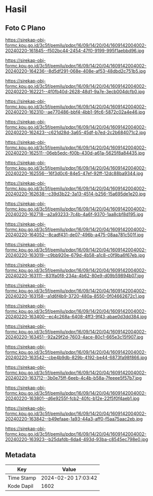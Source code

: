 # Hasil

## Foto C Plano

https://sirekap-obj-formc.kpu.go.id/3c5f/pemilu/pdpr/16/09/14/20/04/1609142004002-20240220-161845--f502bc44-2454-47f0-9199-995f1aebbd96.jpg

https://sirekap-obj-formc.kpu.go.id/3c5f/pemilu/pdpr/16/09/14/20/04/1609142004002-20240220-164236--8d5df291-068e-408e-af53-48dbd2c751b5.jpg

https://sirekap-obj-formc.kpu.go.id/3c5f/pemilu/pdpr/16/09/14/20/04/1609142004002-20240220-162221--4f0fb40d-2628-48d1-9a7e-3ecb004dcfb0.jpg

https://sirekap-obj-formc.kpu.go.id/3c5f/pemilu/pdpr/16/09/14/20/04/1609142004002-20240220-162310--ae770486-bbf4-4bb1-9fc6-5872c02a4e46.jpg

https://sirekap-obj-formc.kpu.go.id/3c5f/pemilu/pdpr/16/09/14/20/04/1609142004002-20240220-162423--c621d28d-3a65-45df-b7ed-2c2b684071c2.jpg

https://sirekap-obj-formc.kpu.go.id/3c5f/pemilu/pdpr/16/09/14/20/04/1609142004002-20240220-162511--06eb5edc-f00b-430d-a61a-5625f8a84435.jpg

https://sirekap-obj-formc.kpu.go.id/3c5f/pemilu/pdpr/16/09/14/20/04/1609142004002-20240220-162556--16f3d0c6-84e5-47ef-92ff-12dc88ba9344.jpg

https://sirekap-obj-formc.kpu.go.id/3c5f/pemilu/pdpr/16/09/14/20/04/1609142004002-20240220-162638--c39d3b22-3a13-4514-b256-15a695de1e20.jpg

https://sirekap-obj-formc.kpu.go.id/3c5f/pemilu/pdpr/16/09/14/20/04/1609142004002-20240220-162718--a2a93233-7c4b-4a6f-9370-1aa8cbf8d195.jpg

https://sirekap-obj-formc.kpu.go.id/3c5f/pemilu/pdpr/16/09/14/20/04/1609142004002-20240220-164052--8cadf431-de07-496b-a475-08aa781c501f.jpg

https://sirekap-obj-formc.kpu.go.id/3c5f/pemilu/pdpr/16/09/14/20/04/1609142004002-20240220-163019--c9bb920e-679d-4b58-a1c8-c0f9ba6f67eb.jpg

https://sirekap-obj-formc.kpu.go.id/3c5f/pemilu/pdpr/16/09/14/20/04/1609142004002-20240220-163111--831fa0f8-234a-4b62-80e9-d09b59894b07.jpg

https://sirekap-obj-formc.kpu.go.id/3c5f/pemilu/pdpr/16/09/14/20/04/1609142004002-20240220-163158--a1d6f4b9-3720-480a-8550-0f04662672c1.jpg

https://sirekap-obj-formc.kpu.go.id/3c5f/pemilu/pdpr/16/09/14/20/04/1609142004002-20240220-163400--ec4c268a-6408-4ff3-9f43-abae0d3dd384.jpg

https://sirekap-obj-formc.kpu.go.id/3c5f/pemilu/pdpr/16/09/14/20/04/1609142004002-20240220-163451--92a29f2d-7603-4ace-80c1-665e3c15f907.jpg

https://sirekap-obj-formc.kpu.go.id/3c5f/pemilu/pdpr/16/09/14/20/04/1609142004002-20240220-163542--cbe4b9db-829b-4192-be44-6873fa98f866.jpg

https://sirekap-obj-formc.kpu.go.id/3c5f/pemilu/pdpr/16/09/14/20/04/1609142004002-20240220-163712--3b0e75ff-6eeb-4c4b-b58a-7feeee5f57b7.jpg

https://sirekap-obj-formc.kpu.go.id/3c5f/pemilu/pdpr/16/09/14/20/04/1609142004002-20240220-163801--d6e9255f-fcb2-40fc-b12e-22f5f0f4aeb1.jpg

https://sirekap-obj-formc.kpu.go.id/3c5f/pemilu/pdpr/16/09/14/20/04/1609142004002-20240220-163842--b49efaae-1a93-44a3-aff0-f5aa75aac2eb.jpg

https://sirekap-obj-formc.kpu.go.id/3c5f/pemilu/pdpr/16/09/14/20/04/1609142004002-20240220-163923--b25dafdb-6da4-493d-93ba-c8545ec798e0.jpg


## Metadata

| Key        | Value               |
| ---------- | ------------------- |
| Time Stamp | 2024-02-20 17:03:42 |
| Kode Dapil | 1602                |



